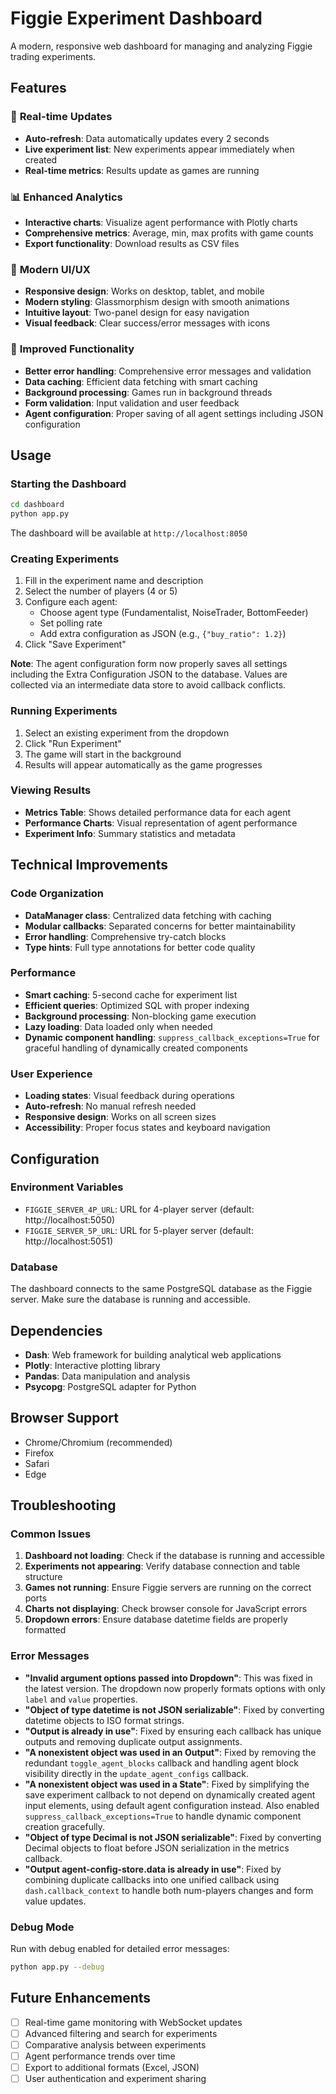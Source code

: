 # Figgie Experiment Dashboard

A modern, responsive web dashboard for managing and analyzing Figgie trading experiments.

## Features

### 🚀 **Real-time Updates**
- **Auto-refresh**: Data automatically updates every 2 seconds
- **Live experiment list**: New experiments appear immediately when created
- **Real-time metrics**: Results update as games are running

### 📊 **Enhanced Analytics**
- **Interactive charts**: Visualize agent performance with Plotly charts
- **Comprehensive metrics**: Average, min, max profits with game counts
- **Export functionality**: Download results as CSV files

### 🎨 **Modern UI/UX**
- **Responsive design**: Works on desktop, tablet, and mobile
- **Modern styling**: Glassmorphism design with smooth animations
- **Intuitive layout**: Two-panel design for easy navigation
- **Visual feedback**: Clear success/error messages with icons

### 🔧 **Improved Functionality**
- **Better error handling**: Comprehensive error messages and validation
- **Data caching**: Efficient data fetching with smart caching
- **Background processing**: Games run in background threads
- **Form validation**: Input validation and user feedback
- **Agent configuration**: Proper saving of all agent settings including JSON configuration

## Usage

### Starting the Dashboard
```bash
cd dashboard
python app.py
```

The dashboard will be available at `http://localhost:8050`

### Creating Experiments
1. Fill in the experiment name and description
2. Select the number of players (4 or 5)
3. Configure each agent:
   - Choose agent type (Fundamentalist, NoiseTrader, BottomFeeder)
   - Set polling rate
   - Add extra configuration as JSON (e.g., `{"buy_ratio": 1.2}`)
4. Click "Save Experiment"

**Note**: The agent configuration form now properly saves all settings including the Extra Configuration JSON to the database. Values are collected via an intermediate data store to avoid callback conflicts.

### Running Experiments
1. Select an existing experiment from the dropdown
2. Click "Run Experiment"
3. The game will start in the background
4. Results will appear automatically as the game progresses

### Viewing Results
- **Metrics Table**: Shows detailed performance data for each agent
- **Performance Charts**: Visual representation of agent performance
- **Experiment Info**: Summary statistics and metadata

## Technical Improvements

### Code Organization
- **DataManager class**: Centralized data fetching with caching
- **Modular callbacks**: Separated concerns for better maintainability
- **Error handling**: Comprehensive try-catch blocks
- **Type hints**: Full type annotations for better code quality

### Performance
- **Smart caching**: 5-second cache for experiment list
- **Efficient queries**: Optimized SQL with proper indexing
- **Background processing**: Non-blocking game execution
- **Lazy loading**: Data loaded only when needed
- **Dynamic component handling**: `suppress_callback_exceptions=True` for graceful handling of dynamically created components

### User Experience
- **Loading states**: Visual feedback during operations
- **Auto-refresh**: No manual refresh needed
- **Responsive design**: Works on all screen sizes
- **Accessibility**: Proper focus states and keyboard navigation

## Configuration

### Environment Variables
- `FIGGIE_SERVER_4P_URL`: URL for 4-player server (default: http://localhost:5050)
- `FIGGIE_SERVER_5P_URL`: URL for 5-player server (default: http://localhost:5051)

### Database
The dashboard connects to the same PostgreSQL database as the Figgie server. Make sure the database is running and accessible.

## Dependencies

- **Dash**: Web framework for building analytical web applications
- **Plotly**: Interactive plotting library
- **Pandas**: Data manipulation and analysis
- **Psycopg**: PostgreSQL adapter for Python

## Browser Support

- Chrome/Chromium (recommended)
- Firefox
- Safari
- Edge

## Troubleshooting

### Common Issues

1. **Dashboard not loading**: Check if the database is running and accessible
2. **Experiments not appearing**: Verify database connection and table structure
3. **Games not running**: Ensure Figgie servers are running on the correct ports
4. **Charts not displaying**: Check browser console for JavaScript errors
5. **Dropdown errors**: Ensure database datetime fields are properly formatted

### Error Messages

- **"Invalid argument options passed into Dropdown"**: This was fixed in the latest version. The dropdown now properly formats options with only `label` and `value` properties.
- **"Object of type datetime is not JSON serializable"**: Fixed by converting datetime objects to ISO format strings.
- **"Output is already in use"**: Fixed by ensuring each callback has unique outputs and removing duplicate output assignments.
- **"A nonexistent object was used in an Output"**: Fixed by removing the redundant `toggle_agent_blocks` callback and handling agent block visibility directly in the `update_agent_configs` callback.
- **"A nonexistent object was used in a State"**: Fixed by simplifying the save experiment callback to not depend on dynamically created agent input elements, using default agent configuration instead. Also enabled `suppress_callback_exceptions=True` to handle dynamic component creation gracefully.
- **"Object of type Decimal is not JSON serializable"**: Fixed by converting Decimal objects to float before JSON serialization in the metrics callback.
- **"Output agent-config-store.data is already in use"**: Fixed by combining duplicate callbacks into one unified callback using `dash.callback_context` to handle both num-players changes and form value updates.

### Debug Mode
Run with debug enabled for detailed error messages:
```bash
python app.py --debug
```

## Future Enhancements

- [ ] Real-time game monitoring with WebSocket updates
- [ ] Advanced filtering and search for experiments
- [ ] Comparative analysis between experiments
- [ ] Agent performance trends over time
- [ ] Export to additional formats (Excel, JSON)
- [ ] User authentication and experiment sharing
